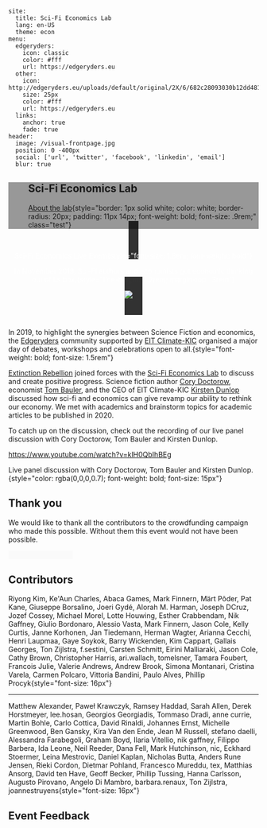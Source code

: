 <Webkit>

<Config>

```

site:
  title: Sci-Fi Economics Lab
  lang: en-US
  theme: econ
menu:
  edgeryders:
    icon: classic
    color: #fff
    url: https://edgeryders.eu
  other:
    icon: http://edgeryders.eu/uploads/default/original/2X/6/682c28093030b12dd48125c7622a2fbec9660f7c.png
    size: 25px
    color: #fff
    url: https://edgeryders.eu
  links:
    anchor: true
    fade: true
header:
  image: /visual-frontpage.jpg
  position: 0 -400px
  social: ['url', 'twitter', 'facebook', 'linkedin', 'email']
  blur: true

```

</Config>

<Menu style="background-color: rgba(0,0,0,0.4)">

## Sci-Fi Economics Lab

[About the lab](https://scifieconomicslab.net){style="border: 1px solid white; color: white; border-radius: 20px; padding: 11px 14px; font-weight: bold; font-size: .9rem;" class="test"}

</Menu>

<Header style="background: url('/visual-frontpage.jpg') no-repeat; background-size: cover; background-attachment: fixed; background-position: 0 -400px">

<Text style="background: rgba(0,0,0,0.8); color: white; padding: 30px 4%; width: 70vw">

Sci-Fi Economics Live Event{style="font-size: 1.8em; font-weight: bold"}

In November 2019, Sci-Fi authors and economists got economic thinking out of its box.{style="line-height: 2.2rem; margin-top: .3rem"}

<a class="partner_logo" href="http://climate-kic.org" target="_blank">
<img src="/logos/climate_kic_white.png" link="https://www.climate-kic.org" />
</a>

</Text>

</Header>

<Content>

<Text>

In 2019, to highlight the synergies between Science Fiction and economics, the [Edgeryders](https://edgeryders.eu) community supported by [EIT Climate-KIC](http://climate-kic.org) organised a major day of debates, workshops and celebrations open to all.{style="font-weight: bold; font-size: 1.5rem"}

[Extinction Rebellion](https://extinctionrebellion.uk) joined forces with the [Sci-Fi Economics Lab](http://scifieconomicslab.net) to discuss and create positive progress. Science fiction author [Cory Doctorow](https://craphound.com), economist [Tom Bauler](http://www.transitsocialinnovation.eu/researchers--partners/tom-bauler), and the CEO of EIT Climate-KIC [Kirsten Dunlop](https://www.climate-kic.org/who-we-are/executive-board/) discussed how sci-fi and economics can give revamp our ability to rethink our economy. We met with academics and brainstorm topics for academic articles to be published in 2020.

To catch up on the discussion, check out the recording of our live panel discussion with Cory Doctorow, Tom Bauler and Kirsten Dunlop.

</Text>

<Text>

https://www.youtube.com/watch?v=klH0QbIhBEg

Live panel discussion with Cory Doctorow, Tom Bauler and Kirsten Dunlop.{style="color: rgba(0,0,0,0.7); font-weight: bold; font-size: 15px"}

</Text>

</Content>

<Content style="background: url('/network.jpg') #fafafa; background-position: 45vw 0; background-repeat: no-repeat;">

## Thank you

<Text style="padding-right: 130px">

We would like to thank all the contributors to the crowdfunding campaign who made this possible. Without them this event would not have been possible. 

</Text>

</Content>



<Content style="background: #fafafa;">

  ## Contributors

<Text>

Riyong Kim, Ke'Aun Charles, Abaca Games, Mark Finnern, Märt Põder, Pat Kane, Giuseppe Borsalino, Joeri Gydé, Alorah M. Harman, Joseph DCruz, Jozef Cossey, Michael Morel, Lotte Houwing, Esther Crabbendam, Nik Gaffney, Giulio Bordonaro, Alessio Vasta, Mark Finnern, Jason Cole, Kelly Curtis, Janne Korhonen, Jan Tiedemann, Herman Wagter, Arianna Cecchi, Henri Laupmaa, Gaye Soykok, Barry Wickenden, Kim Cappart, Gallais Georges, Ton Zijlstra, f.sestini, Carsten Schmitt, Eirini Malliaraki, Jason Cole, Cathy Brown, Christopher Harris, ari.wallach, tomelsner, Tamara Foubert,
Francois Julie, Valerie Andrews, Andrew Brook, Simona Montanari, Cristina Varela, Carmen Polcaro, Vittoria Bandini, Paulo Alves, Phillip Procyk{style="font-size: 16px"}

---

Matthew Alexander, Paweł Krawczyk, Ramsey Haddad, Sarah Allen, Derek Horstmeyer, lee.hosan, Georgios Georgiadis, Tommaso Dradi, anne currie, Martin Bohle, Carlo Cottica, David Rinaldi, Johannes Ernst, Michelle Greenwood, Ben Gansky, Kira Van den Ende, Jean M Russell, stefano daelli, Alessandra Farabegoli, Graham Boyd, Ilaria Vitellio, nik gaffney, Filippo Barbera, Ida Leone, Neil Reeder, Dana Fell, Mark Hutchinson, nic, Eckhard Stoermer, Leina Mestrovic, Daniel Kaplan, Nicholas Butta, Anders Rune Jensen, Rieki Cordon, Dietmar Pohland, Francesco Mureddu, tex, Matthias Ansorg, David ten Have, Geoff Becker, Phillip Tussing, Hanna Carlsson, Augusto Pirovano, Angelo Di Mambro, barbara.renaux, Ton Zijlstra, joannestruyens{style="font-size: 16px"}

</Text>

</Content>

<Content id="Send us your feedback">

## Event Feedback

<form data="14539" />

</Content>

<Footer template="climate_kick">

</Webkit>
